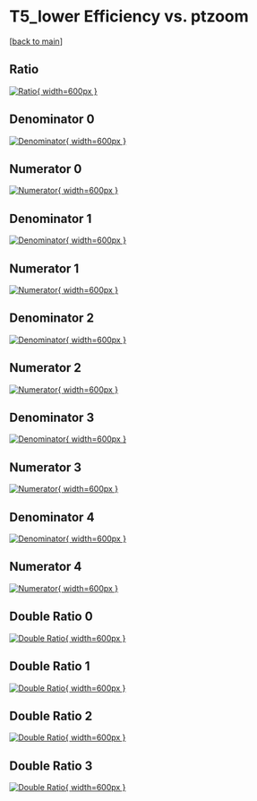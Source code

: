 # T5_lower Efficiency vs. ptzoom

[[back to main](./)]



## Ratio

[![Ratio](../mtv/var/T5_lower_base_0_1_eff_ptzoom.png){ width=600px }](../mtv/var/T5_lower_base_0_1_eff_ptzoom.pdf)

## Denominator 0

[![Denominator](../mtv/den/T5_lower_base_0_1_eff_ptzoom_den0.png){ width=600px }](../mtv/den/T5_lower_base_0_1_eff_ptzoom_den0.pdf)

## Numerator 0

[![Numerator](../mtv/num/T5_lower_base_0_1_eff_ptzoom_num0.png){ width=600px }](../mtv/num/T5_lower_base_0_1_eff_ptzoom_num0.pdf)

## Denominator 1

[![Denominator](../mtv/den/T5_lower_base_0_1_eff_ptzoom_den1.png){ width=600px }](../mtv/den/T5_lower_base_0_1_eff_ptzoom_den1.pdf)

## Numerator 1

[![Numerator](../mtv/num/T5_lower_base_0_1_eff_ptzoom_num1.png){ width=600px }](../mtv/num/T5_lower_base_0_1_eff_ptzoom_num1.pdf)

## Denominator 2

[![Denominator](../mtv/den/T5_lower_base_0_1_eff_ptzoom_den2.png){ width=600px }](../mtv/den/T5_lower_base_0_1_eff_ptzoom_den2.pdf)

## Numerator 2

[![Numerator](../mtv/num/T5_lower_base_0_1_eff_ptzoom_num2.png){ width=600px }](../mtv/num/T5_lower_base_0_1_eff_ptzoom_num2.pdf)

## Denominator 3

[![Denominator](../mtv/den/T5_lower_base_0_1_eff_ptzoom_den3.png){ width=600px }](../mtv/den/T5_lower_base_0_1_eff_ptzoom_den3.pdf)

## Numerator 3

[![Numerator](../mtv/num/T5_lower_base_0_1_eff_ptzoom_num3.png){ width=600px }](../mtv/num/T5_lower_base_0_1_eff_ptzoom_num3.pdf)

## Denominator 4

[![Denominator](../mtv/den/T5_lower_base_0_1_eff_ptzoom_den4.png){ width=600px }](../mtv/den/T5_lower_base_0_1_eff_ptzoom_den4.pdf)

## Numerator 4

[![Numerator](../mtv/num/T5_lower_base_0_1_eff_ptzoom_num4.png){ width=600px }](../mtv/num/T5_lower_base_0_1_eff_ptzoom_num4.pdf)

## Double Ratio 0

[![Double Ratio](../mtv/ratio/T5_lower_base_0_1_eff_ptzoom_ratio0.png){ width=600px }](../mtv/ratio/T5_lower_base_0_1_eff_ptzoom_ratio0.pdf)

## Double Ratio 1

[![Double Ratio](../mtv/ratio/T5_lower_base_0_1_eff_ptzoom_ratio1.png){ width=600px }](../mtv/ratio/T5_lower_base_0_1_eff_ptzoom_ratio1.pdf)

## Double Ratio 2

[![Double Ratio](../mtv/ratio/T5_lower_base_0_1_eff_ptzoom_ratio2.png){ width=600px }](../mtv/ratio/T5_lower_base_0_1_eff_ptzoom_ratio2.pdf)

## Double Ratio 3

[![Double Ratio](../mtv/ratio/T5_lower_base_0_1_eff_ptzoom_ratio3.png){ width=600px }](../mtv/ratio/T5_lower_base_0_1_eff_ptzoom_ratio3.pdf)

